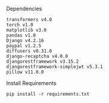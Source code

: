 Dependencies

	transformers v4.0
	torch v1.0
	matplotlib v3.0
	pandas v1.0
	Django v4.2.16
	paypal v1.2.5
	diffusers v0.31.0
	django-recaptcha v4.0.0
	djangorestframework v3.15.2
	djangorestframework-simplejwt v5.3.1
	pillow v11.0.0

Install Requirements

	pip install -r requirements.txt
